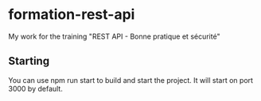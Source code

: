 # formation-rest-api
My work for the training "REST API - Bonne pratique et sécurité"

## Starting
You can use npm run start to build and start the project. It will start on port 3000 by default.
